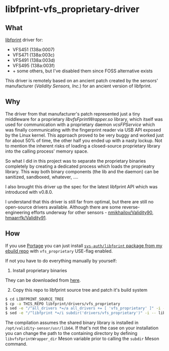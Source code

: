 # libfprint-vfs_proprietary-driver

## What

[libfprint](https://www.freedesktop.org/wiki/Software/fprint/libfprint/) driver for:

  - VFS451 (138a:0007)
  - VFS471 (138a:003c)
  - VFS491 (138a:003d)
  - VFS495 (138a:003f)
  - \+ some others, but I've disabled them since FOSS alternative exists

This driver is remotely based on an ancient patch created by the sensors' manufacturer (_Validity Sensors, Inc._) for an ancient version of libfprint.


## Why

The driver from that manufacturer's patch represented just a tiny middleware for a proprietary _libvfsFprintWrapper.so_ library,
which itself was used for communication with a proprietary daemon _vcsFPService_ which was finally communicating with the fingerprint reader via USB API exposed by the Linux kernel.
This approach proved to be very buggy and worked just for about 50% of time, the other half you ended up with a nasty lockup.
Not to mention the inherent risks of loading a closed-source proprietary library into the calling process' memory space.

So what I did in this project was to separate the proprietary binaries completely by creating a dedicated process which loads the proprieatry library.
This way both binary components (the lib and the daemon) can be sanitized, sandboxed, whatever, ....

I also brought this driver up the spec for the latest libfprint API which was introduced with v0.8.0.

I understand that this driver is still far from optimal, but there are still no open-source drivers available.
Although there are some reverse-engineering efforts underway for other sensors - [nmikhailov/Validity90](https://github.com/nmikhailov/Validity90), [hmaarrfk/Validity91](https://github.com/hmaarrfk/Validity91).


## How

If you use [Portage](https://wiki.gentoo.org/wiki/Portage) you can just install [`sys-auth/libfprint` package from my ebuild repo](https://github.com/rindeal/rindeal-ebuild-repo/tree/master/sys-auth/libfprint)
with `vfs_proprietary` USE-flag enabled.

If not you have to do everything manually by yourself:

1. Install proprietary binaries

They can be downloaded from [here](https://ftp.hp.com/pub/softpaq/sp84501-85000/sp84530.tar).

2. Copy this repo to libfprint source tree and patch it's build system

```sh
$ cd LIBFPRINT_SOURCE_TREE
$ cp -a THIS_REPO libfprint/drivers/vfs_proprietary
$ sed -e "/^all_drivers *=/a all_drivers += [ 'vfs_proprietary' ]" -i -- meson.build
$ sed -e "/^libfprint *=/i subdir('drivers/vfs_proprietary')" -i -- libfprint/meson.build
```

The compilation assumes the shared binary library is installed in `/opt/validity-sensor/usr/lib64`.
If that's not the case on your installation you can change the path to the containing directory
by defining `libvfsFprintWrapper_dir` Meson variable prior to calling the `subdir` Meson command.
